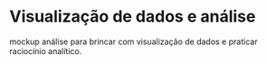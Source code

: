 # Visualização de dados e análise
mockup análise para brincar com visualização de dados e praticar raciocínio analítico. 
